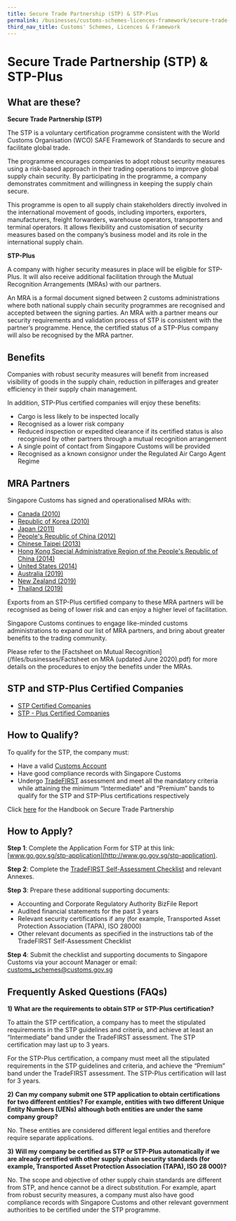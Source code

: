 ```yaml
---
title: Secure Trade Partnership (STP) & STP-Plus
permalink: /businesses/customs-schemes-licences-framework/secure-trade-partnership-stp/
third_nav_title: Customs' Schemes, Licences & Framework
---
```

# Secure Trade Partnership (STP) & STP-Plus

## What are these?

**Secure Trade Partnership (STP)**

The STP is a voluntary certification programme consistent with the World Customs Organisation (WCO) SAFE Framework of Standards to secure and facilitate global trade.

The programme encourages companies to adopt robust security measures using a risk-based approach in their trading operations to improve global supply chain security. By participating in the programme, a company demonstrates commitment and willingness in keeping the supply chain secure.

This programme is open to all supply chain stakeholders directly involved in the international movement of goods, including importers, exporters, manufacturers, freight forwarders, warehouse operators, transporters and terminal operators. It allows flexibility and customisation of security measures based on the company’s business model and its role in the international supply chain.

**STP-Plus**

A company with higher security measures in place will be eligible for STP-Plus. It will also receive additional facilitation through the Mutual Recognition Arrangements (MRAs) with our partners.

An MRA is a formal document signed between 2 customs administrations where both national supply chain security programmes are recognised and accepted between the signing parties. An MRA with a partner means our security requirements and validation process of STP is consistent with the partner’s programme. Hence, the certified status of a STP-Plus company will also be recognised by the MRA partner.

## Benefits

Companies with robust security measures will benefit from increased visibility of goods in the supply chain, reduction in pilferages and greater efficiency in their supply chain management.

In addition, STP-Plus certified companies will enjoy these benefits:

-   Cargo is less likely to be inspected locally
-   Recognised as a lower risk company
-   Reduced inspection or expedited clearance if its certified status is also recognised by other partners through a mutual recognition arrangement
-   A single point of contact from Singapore Customs will be provided
-   Recognised as a known consignor under the Regulated Air Cargo Agent Regime

## MRA Partners

Singapore Customs has signed and operationalised MRAs with:

-   [Canada (2010)](/files/businesses/mediarelease-scsignsmras.pdf)
-   [Republic of Korea (2010)](/files/businesses/mediarelease-scsignsmras-(1).pdf)
-   [Japan (2011)](/files/businesses/sinjpnmramediarelease-website.pdf)
-   [People's Republic of China (2012)](/files/businesses/chinasporemramediarelease-webcopy-2.pdf)
-   [Chinese Taipei (2013)](/files/businesses/tsmracircular.pdf)
-   [Hong Kong Special Administrative Region of the People's Republic of China (2014)](/files/businesses/mediarelease27jun2014.pdf)
-   [United States (2014)](/files/businesses/media-release-1dec14.pdf)
-   [Australia (2019)](/files/businesses/sgp-aus-mra.pdf)
-   [New Zealand (2019)](/news-and-media/circulars/2019-07-25-Circular122019.pdf)
-   [Thailand (2019)](/news-and-media/circulars/2019-08-26-Circular162019.pdf)

Exports from an STP-Plus certified company to these MRA partners will be recognised as being of lower risk and can enjoy a higher level of facilitation.

Singapore Customs continues to engage like-minded customs administrations to expand our list of MRA partners, and bring about greater benefits to the trading community.

Please refer to the  [Factsheet on Mutual Recognition](/files/businesses/Factsheet on MRA (updated June 2020).pdf)  for more details on the procedures to enjoy the benefits under the MRAs.

## STP and STP-Plus Certified Companies

-   [STP Certified Companies](/files/businesses/SEB/STP%20Certified%20Companies%20as%20at%2013%20Jul%202022.pdf)
-   [STP - Plus Certified Companies ](/files/businesses/SEB/STP-Plus%20Certified%20Companies%20as%20at%2013%20Jul%202022.pdf)

## How to Qualify?

To qualify for the STP, the company must:

-   Have a valid  [Customs Account](/businesses/new-traders-and-registration-services/registration-services/activate-customs-account)
-   Have good compliance records with Singapore Customs
-   Undergo  [TradeFIRST](/businesses/customs-schemes-licences-framework/trade-first) assessment and meet all the mandatory criteria while attaining  the minimum “Intermediate” and “Premium” bands to qualify for the STP and STP-Plus certifications respectively

Click [here](/files/businesses/SEB/STP%20Handbook%20(7%20Sep%202022)_Final.pdf) for the Handbook on Secure Trade Partnership

## How to Apply?

**Step 1**: Complete the Application Form for STP at this link:  [www.go.gov.sg/stp-application](http://www.go.gov.sg/stp-application).

**Step 2**: Complete the [TradeFIRST Self-Assessment Checklist](https://go.gov.sg/tradefirstselfassessmentchecklist) and relevant Annexes. 

**Step 3**: Prepare these additional supporting documents:

-   Accounting and Corporate Regulatory Authority BizFile Report
-   Audited financial statements for the past 3 years
-   Relevant security certifications if any (for example, Transported Asset Protection Association (TAPA), ISO 28000)
-   Other relevant documents as specified in the instructions tab of the TradeFIRST Self-Assessment Checklist

**Step 4**: Submit the checklist and supporting documents to Singapore Customs via your account Manager or email: [customs_schemes@customs.gov.sg](mailto:customs_schemes@customs.gov.sg)

## Frequently Asked Questions (FAQs)

**1)** **What are the requirements to obtain STP or STP-Plus certification?**

To attain the STP certification, a company has to meet the stipulated requirements in the STP guidelines and criteria, and achieve at least an “Intermediate” band under the TradeFIRST assessment. The STP certification may last up to 3 years.

For the STP-Plus certification, a company must meet all the stipulated requirements in the STP guidelines and criteria, and achieve the “Premium” band under the TradeFIRST assessment. The STP-Plus certification will last for 3 years.

**2)** **Can my company submit one STP application to obtain certifications for two different entities? For example, entities with two different Unique Entity Numbers (UENs) although both entities are under the same company group?**

No. These entities are considered different legal entities and therefore require separate applications.

**3)** **Will my company be certified as STP or STP-Plus automatically if we are already certified with other supply chain security standards (for example, Transported Asset Protection Association (TAPA), ISO 28 000)?**

No. The scope and objective of other supply chain standards are different from STP, and hence cannot be a direct substitution. For example, apart from robust security measures, a company must also have good compliance records with Singapore Customs and other relevant government authorities to be certified under the STP programme.